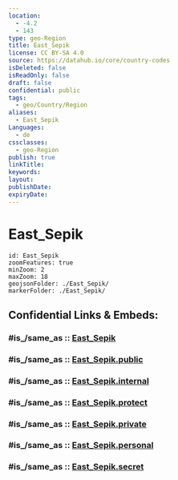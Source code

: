 ```yaml
---
location:
  - -4.2
  - 143
type: geo-Region
title: East_Sepik
license: CC BY-SA 4.0
source: https://datahub.io/core/country-codes
isDeleted: false
isReadOnly: false
draft: false
confidential: public
tags:
  - geo/Country/Region
aliases:
  - East_Sepik
Languages:
  - de
cssclasses:
  - geo-Region
publish: true
linkTitle:
keywords:
layout:
publishDate:
expiryDate:
---
```


# East_Sepik

```leaflet
id: East_Sepik
zoomFeatures: true 
minZoom: 2 
maxZoom: 18
geojsonFolder: ./East_Sepik/
markerFolder: ./East_Sepik/
```


## Confidential Links & Embeds: 

### #is_/same_as :: [East_Sepik](/_Standards/Earth/Continent/Asia/Asia~South~East/Malay_Archipelago/Papua-New_Guinea/Provinces~Papua/East_Sepik.md) 

### #is_/same_as :: [East_Sepik.public](/_public/Earth/Continent/Asia/Asia~South~East/Malay_Archipelago/Papua-New_Guinea/Provinces~Papua/East_Sepik.public.md) 

### #is_/same_as :: [East_Sepik.internal](/_internal/Earth/Continent/Asia/Asia~South~East/Malay_Archipelago/Papua-New_Guinea/Provinces~Papua/East_Sepik.internal.md) 

### #is_/same_as :: [East_Sepik.protect](/_protect/Earth/Continent/Asia/Asia~South~East/Malay_Archipelago/Papua-New_Guinea/Provinces~Papua/East_Sepik.protect.md) 

### #is_/same_as :: [East_Sepik.private](/_private/Earth/Continent/Asia/Asia~South~East/Malay_Archipelago/Papua-New_Guinea/Provinces~Papua/East_Sepik.private.md) 

### #is_/same_as :: [East_Sepik.personal](/_personal/Earth/Continent/Asia/Asia~South~East/Malay_Archipelago/Papua-New_Guinea/Provinces~Papua/East_Sepik.personal.md) 

### #is_/same_as :: [East_Sepik.secret](/_secret/Earth/Continent/Asia/Asia~South~East/Malay_Archipelago/Papua-New_Guinea/Provinces~Papua/East_Sepik.secret.md)

